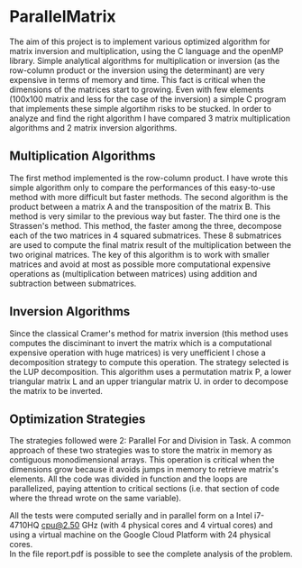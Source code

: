 # ParallelMatrix

The aim of this project is to implement various optimized algorithm for matrix inversion and multiplication, using the C language and the openMP library.
Simple analytical algorithms for multiplication or inversion (as the row-column product or the inversion using the determinant) are very expensive in terms of memory
and time. This fact is critical when the dimensions of the matrices start to growing. Even with few elements (100x100 matrix and less for the case of the inversion)
a simple C program that implements these simple algortihm risks to be stucked.
In order to analyze and find the right algorithm I have compared 3 matrix multiplication algorithms and 2 matrix inversion algorithms.
## Multiplication Algorithms
The first method implemented is the row-column product. I have wrote this simple algorithm only to compare the performances of this easy-to-use method with more difficult but faster methods.
The second algorithm is the product between a matrix A and the transposition of the matrix B. This method is very similar to the previous way but faster.
The third one is the Strassen's method. This method, the faster among the three, decompose each of the two matrices in 4 squared submatrices. These 8 submatrices are used to compute the final matrix result of the multiplication between the two original matrices. The key of this algorithm is to work with smaller matrices and avoid at most as possible more computational expensive operations as (multiplication between matrices) using addition and subtraction between submatrices.
## Inversion Algorithms
Since the classical Cramer's method for matrix inversion (this method uses computes the disciminant to invert the matrix which is a computational expensive operation with huge matrices) is very unefficient I chose a decomposition strategy to compute this operation. The strategy selected is the LUP decomposition. This algorithm uses a permutation matrix P, a lower triangular matrix L and an upper triangular matrix U. in order to decompose the matrix to be inverted.
## Optimization Strategies
The strategies followed were 2: Parallel For and Division in Task. A common approach of these two strategies was to store the matrix in memory as contiguous monodimensional arrays. This operation is critical when the dimensions grow because it avoids jumps in memory to retrieve matrix's elements.
All the code was divided in function and the loops are parallelized, paying attention to critical sections (i.e. that section of code where the thread wrote on the same variable).


All the tests were computed serially and in parallel form on a Intel i7-4710HQ cpu@2.50 GHz (with 4 physical cores and 4 virtual cores) and using a virtual machine on the Google Cloud Platform with 24 physical cores.\
In the file report.pdf is possible to see the complete analysis of the problem.


